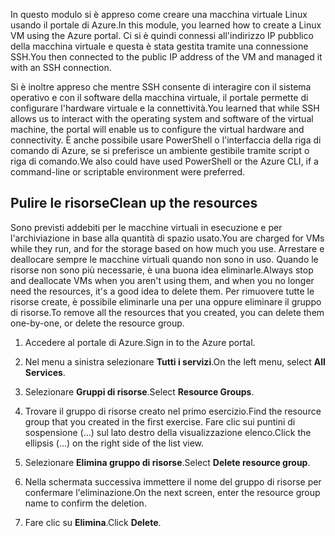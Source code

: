 <span data-ttu-id="fe5c0-101">In questo modulo si è appreso come creare una macchina virtuale Linux usando il portale di Azure.</span><span class="sxs-lookup"><span data-stu-id="fe5c0-101">In this module, you learned how to create a Linux VM using the Azure portal.</span></span> <span data-ttu-id="fe5c0-102">Ci si è quindi connessi all'indirizzo IP pubblico della macchina virtuale e questa è stata gestita tramite una connessione SSH.</span><span class="sxs-lookup"><span data-stu-id="fe5c0-102">You then connected to the public IP address of the VM and managed it with an SSH connection.</span></span> 

<span data-ttu-id="fe5c0-103">Si è inoltre appreso che mentre SSH consente di interagire con il sistema operativo e con il software della macchina virtuale, il portale permette di configurare l'hardware virtuale e la connettività.</span><span class="sxs-lookup"><span data-stu-id="fe5c0-103">You learned that while SSH allows us to interact with the operating system and software of the virtual machine, the portal will enable us to configure the virtual hardware and connectivity.</span></span> <span data-ttu-id="fe5c0-104">È anche possibile usare PowerShell o l'interfaccia della riga di comando di Azure, se si preferisce un ambiente gestibile tramite script o riga di comando.</span><span class="sxs-lookup"><span data-stu-id="fe5c0-104">We also could have used PowerShell or the Azure CLI, if a command-line or scriptable environment were preferred.</span></span>

## <a name="clean-up-the-resources"></a><span data-ttu-id="fe5c0-105">Pulire le risorse</span><span class="sxs-lookup"><span data-stu-id="fe5c0-105">Clean up the resources</span></span>

<span data-ttu-id="fe5c0-106">Sono previsti addebiti per le macchine virtuali in esecuzione e per l'archiviazione in base alla quantità di spazio usato.</span><span class="sxs-lookup"><span data-stu-id="fe5c0-106">You are charged for VMs while they run, and for the storage based on how much you use.</span></span> <span data-ttu-id="fe5c0-107">Arrestare e deallocare sempre le macchine virtuali quando non sono in uso. Quando le risorse non sono più necessarie, è una buona idea eliminarle.</span><span class="sxs-lookup"><span data-stu-id="fe5c0-107">Always stop and deallocate VMs when you aren't using them, and when you no longer need the resources, it's a good idea to delete them.</span></span> <span data-ttu-id="fe5c0-108">Per rimuovere tutte le risorse create, è possibile eliminarle una per una oppure eliminare il gruppo di risorse.</span><span class="sxs-lookup"><span data-stu-id="fe5c0-108">To remove all the resources that you created, you can delete them one-by-one, or delete the resource group.</span></span>

1. <span data-ttu-id="fe5c0-109">Accedere al portale di Azure.</span><span class="sxs-lookup"><span data-stu-id="fe5c0-109">Sign in to the Azure portal.</span></span>

1. <span data-ttu-id="fe5c0-110">Nel menu a sinistra selezionare **Tutti i servizi**.</span><span class="sxs-lookup"><span data-stu-id="fe5c0-110">On the left menu, select **All Services**.</span></span>

1. <span data-ttu-id="fe5c0-111">Selezionare **Gruppi di risorse**.</span><span class="sxs-lookup"><span data-stu-id="fe5c0-111">Select **Resource Groups**.</span></span>

1. <span data-ttu-id="fe5c0-112">Trovare il gruppo di risorse creato nel primo esercizio.</span><span class="sxs-lookup"><span data-stu-id="fe5c0-112">Find the resource group that you created in the first exercise.</span></span> <span data-ttu-id="fe5c0-113">Fare clic sui puntini di sospensione (...) sul lato destro della visualizzazione elenco.</span><span class="sxs-lookup"><span data-stu-id="fe5c0-113">Click the ellipsis (...) on the right side of the list view.</span></span>

1. <span data-ttu-id="fe5c0-114">Selezionare **Elimina gruppo di risorse**.</span><span class="sxs-lookup"><span data-stu-id="fe5c0-114">Select **Delete resource group**.</span></span>

1. <span data-ttu-id="fe5c0-115">Nella schermata successiva immettere il nome del gruppo di risorse per confermare l'eliminazione.</span><span class="sxs-lookup"><span data-stu-id="fe5c0-115">On the next screen, enter the resource group name to confirm the deletion.</span></span>

1. <span data-ttu-id="fe5c0-116">Fare clic su **Elimina**.</span><span class="sxs-lookup"><span data-stu-id="fe5c0-116">Click **Delete**.</span></span>
